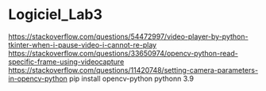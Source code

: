 # Logiciel_Lab3

https://stackoverflow.com/questions/54472997/video-player-by-python-tkinter-when-i-pause-video-i-cannot-re-play
https://stackoverflow.com/questions/33650974/opencv-python-read-specific-frame-using-videocapture
https://stackoverflow.com/questions/11420748/setting-camera-parameters-in-opencv-python
pip install opencv-python
pythonn 3.9
